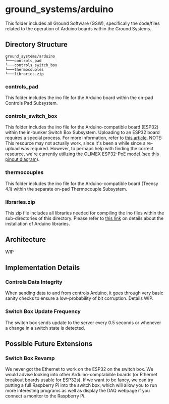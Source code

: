 # ground_systems/arduino
This folder includes all Ground Software (GSW), specifically the code/files related to the operation of Arduino boards within the Ground Systems.


## Directory Structure

```
ground_systems/arduino
└───controls_pad
└───controls_switch_box
└───thermocouples
└───libraries.zip
```

### controls_pad
This folder includes the ino file for the Arduino board within the on-pad Controls Pad Subsystem.

### controls_switch_box
This folder includes the ino file for the Arduino-compatible board (ESP32) within the in-bunker Switch Box Subsystem. Uploading to an ESP32 board requires a special process. For more information, refer to [this article](https://randomnerdtutorials.com/installing-the-esp32-board-in-arduino-ide-windows-instructions/). NOTE: This resource may not actually work, since it's been a while since a re-upload was required. However, to perhaps help with finding the correct resource, we're currently utilizing the OLIMEX ESP32-PoE model (see [this pinout diagram](https://www.olimex.com/Products/IoT/ESP32/ESP32-POE/resources/ESP32-POE-GPIO.png)).

### thermocouples
This folder includes the ino file for the Arduino-compatible board (Teensy 4.1) within the separate on-pad Thermocouple Subsystem.

### libraries.zip
This zip file includes all libraries needed for compiling the ino files within the sub-directories of this directory. Please refer to [this link](https://docs.arduino.cc/software/ide-v1/tutorials/installing-libraries) on details about the installation of Arduino libraries.

## Architecture
WIP

## Implementation Details
### Controls Data Integrity
When sending data to and from controls Arduino, it goes through very basic sanity checks to ensure a low-probability of bit corruption. Details WIP.

### Switch Box Update Frequency
The switch box sends update to the server every 0.5 seconds or whenever a change in a switch state is detected.

## Possible Future Extensions
### Switch Box Revamp
We never got the Ethernet to work on the ESP32 on the switch box. We would advise looking into other Arduino-comptabible boards (or Ethernet breakout boards usable for ESP32s). If we want to be fancy, we can try putting a full Raspberry Pi into the switch box, which will allow you to run more interesting programs as well as display the DAQ webpage if you connect a monitor to the Raspberry Pi.